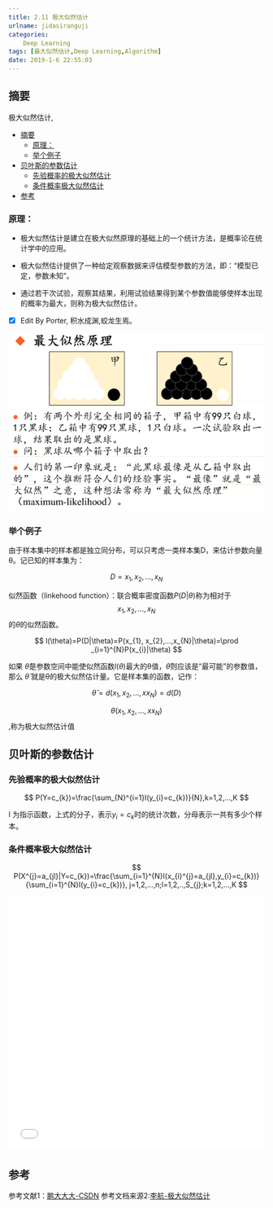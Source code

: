 ```yaml
---
title: 2.11 极大似然估计
urlname: jidasiranguji
categories:      
    Deep Learning    
tags: [最大似然估计,Deep Learning,Algorithm]
date: 2019-1-6 22:55:03
---
```


## 摘要

极大似然估计,

<!-- TOC -->

- [摘要](#摘要)
    - [原理：](#原理)
    - [举个例子](#举个例子)
- [贝叶斯的参数估计](#贝叶斯的参数估计)
    - [先验概率的极大似然估计](#先验概率的极大似然估计)
    - [条件概率极大似然估计](#条件概率极大似然估计)
- [参考](#参考)

<!-- /TOC -->

### 原理：

- 极大似然估计是建立在极大似然原理的基础上的一个统计方法，是概率论在统计学中的应用。

- 极大似然估计提供了一种给定观察数据来评估模型参数的方法，即：“模型已定，参数未知”。

- 通过若干次试验，观察其结果，利用试验结果得到某个参数值能够使样本出现的概率为最大，则称为极大似然估计。

- [x] Edit By Porter, 积水成渊,蛟龙生焉。

<!-- more -->

![极大似然估计](./image2/jidasiran.jpeg)

### 举个例子

由于样本集中的样本都是独立同分布，可以只考虑一类样本集D，来估计参数向量θ。记已知的样本集为：

$$D={x_{1}, x_{2},..., x_{N}}$$

似然函数（linkehood function）：联合概率密度函数$P(D|\theta )$称为相对于$${x_{1}, x_{2},..., x_{N}}$$的$\theta$的似然函数。

$$
l(\theta)=P(D|\theta)=P(x_{1}, x_{2},...,x_{N}|\theta)=\prod _{i=1}^{N}P(x_{i}|\theta)
$$

  如果 $\hat{\theta}$是参数空间中能使似然函数$l(\theta)$最大的θ值，$\hat{\theta}$则应该是“最可能”的参数值，那么 $\hat{\theta}$ 就是θ的极大似然估计量。它是样本集的函数，记作：

  $$\hat{\theta}=d(x_{1},x_{2},...,xx_{N})=d(D)$$

  $$\theta(x_{1},x_{2},...,xx_{N})$$,称为极大似然估计值


## 贝叶斯的参数估计

### 先验概率的极大似然估计

$$
P(Y=c_{k})=\frac{\sum_{N}^{i=1}I(y_{i}=c_{k})}{N},k=1,2,...,K
$$

I 为指示函数，上式的分子，表示$y_{i}=c_{k}$时的统计次数，分母表示一共有多少个样本。

### 条件概率极大似然估计

$$
P(X^{j}=a_{jl}|Y=c_{k})=\frac{\sum_{i=1}^{N}I(x_{i}^{j}=a_{jl},y_{i}=c_{k})}{\sum_{i=1}^{N}I(y_{i}=c_{k})}, j=1,2,...,n;l=1,2,..,S_{j};k=1,2,...,K
$$


<div>
<iframe height=498 width=100%  src="//player.bilibili.com/player.html?aid=14846640&cid=24190212&page=1"  scrolling="no" border="0" frameborder="no" framespacing="0" allowfullscreen="true"> </iframe>
</div>

## 参考

参考文献1：[鹏大大大-CSDN](https://blog.csdn.net/qq_39355550/article/details/81809467)
参考文档来源2:[李航-极大似然估计]()

